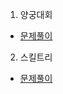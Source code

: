 1. 양궁대회
* [문제풀이](https://ht.oopy.io/7baec10d-3afc-434d-bc72-8f3eb0738a27)
2. 스킬트리
* [문제풀이](https://ht.oopy.io/11051a3b-95be-487f-ad1f-17df82a98414)